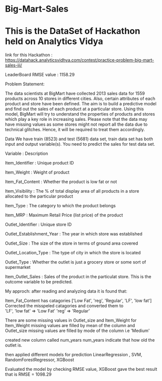 # Big-Mart-Sales
# This is the DataSet of Hackathon held on Analytics Vidya 
link for this Hackathon : https://datahack.analyticsvidhya.com/contest/practice-problem-big-mart-sales-iii/

LeaderBoard RMSE value : 1158.29

Problem Statement:

The data scientists at BigMart have collected 2013 sales data for 1559 products across 10 stores in different cities. 
Also, certain attributes of each product and store have been defined. 
The aim is to build a predictive model and find out the sales of each product at a particular store.
Using this model, BigMart will try to understand the properties of products and stores which play a key role in increasing sales.
Please note that the data may have missing values as some stores might not report all the data due to technical glitches. 
Hence, it will be required to treat them accordingly.

Data
We have train (8523) and test (5681) data set, train data set has both input and output variable(s). You need to predict the sales for test data set.

Variable :  Description

Item_Identifier :  Unique product ID

Item_Weight :  Weight of product

Item_Fat_Content : Whether the product is low fat or not

Item_Visibility : The % of total display area of all products in a store allocated to the particular product

Item_Type : The category to which the product belongs

Item_MRP : Maximum Retail Price (list price) of the product

Outlet_Identifier : Unique store ID

Outlet_Establishment_Year : The year in which store was established

Outlet_Size : The size of the store in terms of ground area covered

Outlet_Location_Type : The type of city in which the store is located

Outlet_Type : Whether the outlet is just a grocery store or some sort of supermarket

Item_Outlet_Sales : Sales of the product in the particulat store. This is the outcome variable to be predicted.

My approch:
after reading and analyzing data it is found that:

Item_Fat_Content has catagories ['Low Fat', 'reg', 'Regular', 'LF', 'low fat'] 
Corrected the misspeled catagories and converted them to  
'LF', 'low fat' => 'Low Fat'
'reg' => 'Regular'

There are some missing values in Outlet_size and Item_Weight
for  Item_Weight missing values are filled by mean of the column
and Outlet_size missing values are filled by mode of the column i.e 'Medium'

created new column called num_years
num_years indicate that how old the outlet is.

then applied different models for prediction
LinearRegression , SVM, RandomForestRegressor, XGBoost

Evaluated the model by checking RMSE value,
XGBoost gave the best result
that is RMSE = 1098.29


